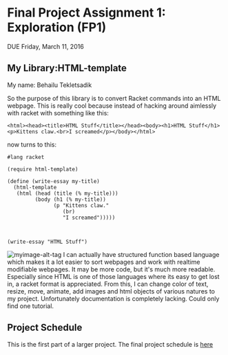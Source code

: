# Final Project Assignment 1: Exploration (FP1)
DUE Friday, March 11, 2016


## My Library:HTML-template
My name: Behailu Tekletsadik


 So the purpose of this library is to convert Racket commands into an HTML webpage.
 This is really cool because instead of hacking around aimlessly with racket with something like this:
 ```
 <html><head><title>HTML Stuff</title></head><body><h1>HTML Stuff</h1><p>Kittens claw.<br>I screamed</p></body></html>
```

now turns to this:
```
#lang racket

(require html-template)

(define (write-essay my-title)
  (html-template
   (html (head (title (% my-title)))
         (body (h1 (% my-title))
               (p "Kittens claw."
                  (br)
                  "I screamed")))))
                  


(write-essay "HTML Stuff")

```


![myimage-alt-tag](file:///home/behailu/Pictures/Screenshot%20from%202016-03-11%2015-58-19.png)
I can actually have structured function based language which makes it a lot easier to sort webpages and work with realtime modifiable webpages. It may be more code, but it's much more readable. Especially since HTML is one of those languages where its easy to get lost in, a racket format is appreciated.
From this, I can change color of text, resize, move, animate, add images and html objects of various natures to my project.
Unfortunately documentation is completely lacking. Could only find one tutorial.
 

## Project Schedule
This is the first part of a larger project. The final project schedule is [here][schedule]

<!-- Links -->
[schedule]: https://github.com/oplS16projects/FP-Schedule
[markdown]: https://help.github.com/articles/markdown-basics/
[forking]: https://guides.github.com/activities/forking/
[ref-clone]: http://gitref.org/creating/#clone
[ref-commit]: http://gitref.org/basic/#commit
[ref-push]: http://gitref.org/remotes/#push
[pull-request]: https://help.github.com/articles/creating-a-pull-request
